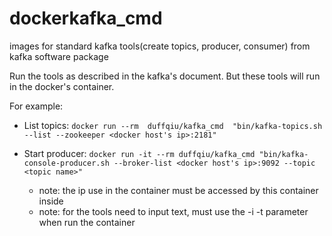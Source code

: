 # dockerkafka_cmd
images for standard kafka tools(create topics, producer, consumer) from kafka software package


Run the tools as described in the kafka's document.
But these tools will run in the docker's container.

For example:

- List topics: `docker run --rm  duffqiu/kafka_cmd  "bin/kafka-topics.sh --list --zookeeper <docker host's ip>:2181"`

- Start producer: `docker run -it --rm duffqiu/kafka_cmd "bin/kafka-console-producer.sh --broker-list <docker host's ip>:9092 --topic <topic name>"`

   - note: the ip use in the container must be accessed by this container inside
   - note: for the tools need to input text, must use the -i -t parameter when run the container

